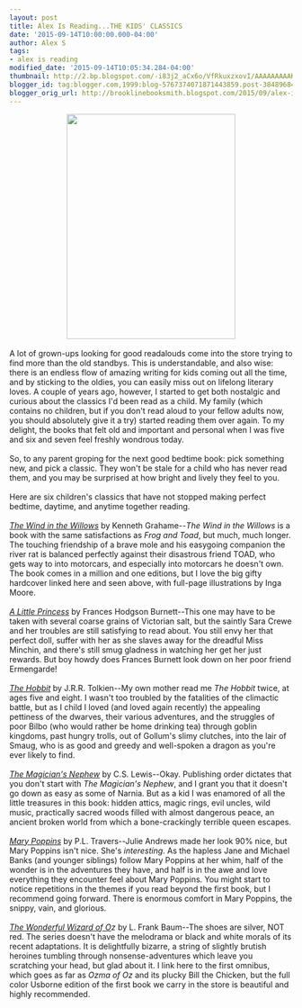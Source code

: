 ```yaml
---
layout: post
title: Alex Is Reading...THE KIDS' CLASSICS
date: '2015-09-14T10:00:00.000-04:00'
author: Alex S
tags:
- alex is reading
modified_date: '2015-09-14T10:05:34.284-04:00'
thumbnail: http://2.bp.blogspot.com/-i83j2_aCx6o/VfRkuxzxovI/AAAAAAAAAKI/7LM8ECJAmZE/s72-c/IMG_1101.JPG
blogger_id: tag:blogger.com,1999:blog-5767374071871443859.post-384896843425808903
blogger_orig_url: http://brooklinebooksmith.blogspot.com/2015/09/alex-is-readingthe-kids-classics.html
---
```


<div class="separator" style="clear: both; text-align: center;"><a href="http://2.bp.blogspot.com/-i83j2_aCx6o/VfRkuxzxovI/AAAAAAAAAKI/7LM8ECJAmZE/s1600/IMG_1101.JPG" imageanchor="1" style="margin-left: 1em; margin-right: 1em;"><img border="0" height="400" src="http://2.bp.blogspot.com/-i83j2_aCx6o/VfRkuxzxovI/AAAAAAAAAKI/7LM8ECJAmZE/s400/IMG_1101.JPG" width="300" /></a></div><br />A lot of grown-ups looking for good readalouds come into the store trying to find more than the old standbys. This is understandable, and also wise: there is an endless flow of amazing writing for kids coming out all the time, and by sticking to the oldies, you can easily miss out on lifelong literary loves. A couple of years ago, however, I started to get both nostalgic and curious about the classics I'd been read as a child. My family (which contains no children, but if you don't read aloud to your fellow adults now, you should absolutely give it a try) started reading them over again. To my delight, the books that felt old and important and personal when I was five and six and seven feel freshly wondrous today.<br /><br />So, to any parent groping for the next good bedtime book: pick something new, and pick a classic. They won't be stale for a child who has never read them, and you may be surprised at how bright and lively they feel to you.<br /><br />Here are six children's classics that have not stopped making perfect bedtime, daytime, and anytime together reading.<br /><br /><a href="http://www.brooklinebooksmith-shop.com/book/9780763622428"><i>The Wind in the Willows</i></a> by Kenneth Grahame--<i>The Wind in the Willows</i> is a book with the same satisfactions as <i>Frog and Toad</i>, but much, much longer. The touching friendship of a brave mole and his easygoing companion the river rat is balanced perfectly against their disastrous friend TOAD, who gets way to into motorcars, and especially into motorcars he doesn't own. The book comes in a million and one editions, but I love the big gifty hardcover linked here and seen above, with full-page illustrations by Inga Moore.<br /><br /><a href="http://www.brooklinebooksmith-shop.com/book/9780064401876"><i>A Little Princess</i></a> by Frances Hodgson Burnett--This one may have to be taken with several coarse grains of Victorian salt, but the saintly Sara Crewe and her troubles are still satisfying to read about. You still envy her that perfect doll, suffer with her as she slaves away for the dreadful Miss Minchin, and there's still smug gladness in watching her get her just rewards. But boy howdy does Frances Burnett look down on her poor friend Ermengarde! <br /><br /><a href="http://www.brooklinebooksmith-shop.com/book/9780618260300"><i>The Hobbit</i></a> by J.R.R. Tolkien--My own mother read me <i>The Hobbit </i>twice, at ages five and eight. I wasn't too troubled by the fatalities of the climactic battle, but as I child I loved (and loved again recently) the appealing pettiness of the dwarves, their various adventures, and the struggles of poor Bilbo (who would rather be home drinking tea) through goblin kingdoms, past hungry trolls, out of Gollum's slimy clutches, into the lair of Smaug, who is as good and greedy and well-spoken a dragon as you're ever likely to find.<br /><br /><i><a href="http://www.brooklinebooksmith-shop.com/book/9780064409438">The Magician's Nephew</a> </i>by C.S. Lewis--Okay. Publishing order dictates that you don't start with <i>The Magician's Nephew</i>, and I grant you that it doesn't go down as easy as some of Narnia. But as a kid I was enamored of all the little treasures in this book: hidden attics, magic rings, evil uncles, wild music, practically sacred woods filled with almost dangerous peace, an ancient broken world from which a bone-crackingly terrible queen escapes.<br /><br /><i><a href="http://www.brooklinebooksmith-shop.com/book/9780152017170">Mary Poppins</a> </i>by P.L. Travers--Julie Andrews made her look 90% nice, but Mary Poppins isn't nice. She's <i>interesting</i>. As the hapless Jane and Michael Banks (and younger siblings) follow Mary Poppins at her whim, half of the wonder is in the adventures they have, and half is in the awe and love everything they encounter feel about Mary Poppins. You might start to notice repetitions in the themes if you read beyond the first book, but I recommend going forward. There is enormous comfort in Mary Poppins, the snippy, vain, and glorious.<br /><br /><i><a href="http://www.brooklinebooksmith-shop.com/book/9781442485471">The Wonderful Wizard of O</a>z</i> by L. Frank Baum--The shoes are silver, NOT red. The series doesn't have the melodrama or black and white morals of its recent adaptations. It is delightfully bizarre, a string of slightly brutish heroines tumbling through nonsense-adventures which leave you scratching your head, but glad about it. I link here to the first omnibus, which goes as far as <i>Ozma of Oz</i> and its plucky Bill the Chicken, but the full color Usborne edition of the first book we carry in the store is beautiful and highly recommended.